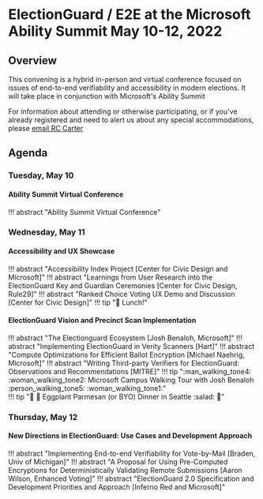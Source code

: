 # ElectionGuard / E2E at the Microsoft Ability Summit May 10-12, 2022

## Overview

This convening is a hybrid in-person and virtual conference focused on issues of end-to-end verifiability and accessibility in modern elections. It will take place in conjunction with Microsoft's Ability Summit

For information about attending or otherwise participating, or if you've already registered and need to alert us about any special accommodations, please [email RC Carter](mailto:rocarter@microsoft.com)

## Agenda

### Tuesday, May 10

#### Ability Summit Virtual Conference 

!!! abstract "Ability Summit Virtual Conference"

### Wednesday, May 11

#### Accessibility and UX Showcase

!!! abstract "Accessibility Index Project [Center for Civic Design and Microsoft]"
!!! abstract "Learnings from User Research into the ElectionGuard Key and Guardian Ceremonies [Center for Civic Design, Rule29]"
!!! abstract "Ranked Choice Voting UX Demo and Discussion [Center for Civic Design]"
!!! tip ":hamburger: Lunch!"

#### ElectionGuard Vision and Precinct Scan Implementation

!!! abstract "The Electionguard Ecosystem [Josh Benaloh, Microsoft]"
!!! abstract "Implementing ElectionGuard in Verity Scanners [Hart]"
!!! abstract "Compute Optimizations for Efficient Ballot Encryption [Michael Naehrig, Microsoft]"
!!! abstract "Writing Third-party Verifiers for ElectionGuard: Observations and Recommendations [MITRE]"
!!! tip ":man_walking_tone4: :woman_walking_tone2:  Microsoft Campus Walking Tour with Josh Benaloh  :person_walking_tone5: :woman_walking_tone1:"   
!!! tip ":spaghetti:  :wine_glass:  Eggplant Parmesan (or BYO) Dinner in Seattle  :salad:  :pie:"

### Thursday, May 12

#### New Directions in ElectionGuard: Use Cases and Development Approach

!!! abstract "Implementing End-to-end Verifiability for Vote-by-Mail [Braden, Univ of Michigan]"
!!! abstract "A Proposal for Using Pre-Computed Encryptions for Deterministically Validating Remote Submissions [Aaron Wilson, Enhanced Voting]"
!!! abstract "ElectionGuard 2.0 Specification and Development Priorities and Approach [Inferno Red and Microsoft]"